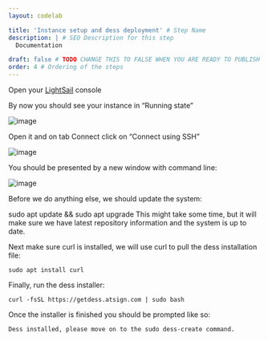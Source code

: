 ```yaml
---
layout: codelab

title: 'Instance setup and dess deployment' # Step Name
description: | # SEO Description for this step
  Documentation

draft: false # TODO CHANGE THIS TO FALSE WHEN YOU ARE READY TO PUBLISH THE PAGE
order: 4 # Ordering of the steps
---
```



Open your [LightSail](https://lightsail.aws.amazon.com/) console

By now you should see your instance in “Running state”

![image](https://github.com/atsign-foundation/atsign.dev/blob/trunk/content/en/docs/Archives/guides/dess-setup/dess-aws/images/clip_image002-162728546025210.jpg?raw=true)

Open it and on tab Connect click on “Connect using SSH”

![image](https://github.com/atsign-foundation/atsign.dev/blob/trunk/content/en/docs/Archives/guides/dess-setup/dess-aws/images/clip_image003-162728546025211.png?raw=true)

You should be presented by a new window with command line:

![image](https://github.com/atsign-foundation/atsign.dev/blob/trunk/content/en/docs/Archives/guides/dess-setup/dess-aws/images/clip_image005-162728546025212.jpg?raw=true)

Before we do anything else, we should update the system:

sudo apt update && sudo apt upgrade
This might take some time, but it will make sure we have latest repository information and the system is up to date.

Next make sure curl is installed, we will use curl to pull the dess installation file:

```sudo apt install curl```

Finally, run the dess installer:

```curl -fsSL https://getdess.atsign.com | sudo bash```

Once the installer is finished you should be prompted like so:

```Dess installed, please move on to the sudo dess-create command.```
